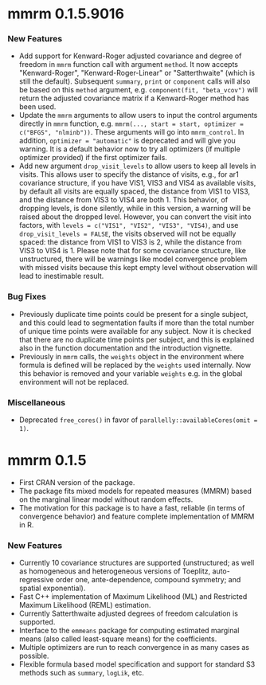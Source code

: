 # mmrm 0.1.5.9016

### New Features

- Add support for Kenward-Roger adjusted covariance and degree of freedom
  in `mmrm` function call with argument `method`. It now accepts "Kenward-Roger",
  "Kenward-Roger-Linear" or "Satterthwaite" (which is still the default). Subsequent `summary`, `print` or `component` calls will
  also be based on this `method` argument, e.g. `component(fit, "beta_vcov")` will return the
   adjusted covariance matrix if a Kenward-Roger method has been used.
- Update the `mmrm` arguments to allow users to input the control arguments directly in `mmrm` function, e.g.
  `mmrm(..., start = start, optimizer = c("BFGS", "nlminb"))`. These arguments will go into `mmrm_control`.
  In addition, `optimizer = "automatic"` is deprecated and will give you warning. It is a default behavior now to
  try all optimizers (if multiple optimizer provided) if the first optimizer fails.
- Add new argument `drop_visit_levels` to allow users to keep all levels in visits. This allows user to specify the distance of
  visits, e.g., for ar1 covariance structure, if you have VIS1, VIS3 and VIS4 as available visits, by default all visits
  are equally spaced, the distance from VIS1 to VIS3, and the distance from VIS3 to VIS4 are both 1.
  This behavior, of dropping levels, is done silently, while in this version, a warning will be raised about the dropped level.
  However, you can convert the visit into factors, with `levels = c("VIS1", "VIS2", "VIS3", "VIS4)`, and use
  `drop_visit_levels = FALSE`, the visits observed will not be equally spaced:
  the distance from VIS1 to VIS3 is 2, while the distance from VIS3 to VIS4 is 1.
  Please note that for some covariance structure, like unstructured, there will be warnings like model convergence problem
  with missed visits because this kept empty level without observation will lead to inestimable result.
### Bug Fixes

- Previously duplicate time points could be present for a single subject,
  and this could lead to segmentation faults if more than the total number of
  unique time points were available for any subject. Now it is checked that there are
  no duplicate time points per subject, and this is explained also in the
  function documentation and the introduction vignette.
- Previously in `mmrm` calls, the `weights` object in the environment where formula is
  defined will be replaced by the `weights` used internally. Now this behavior is removed and your variable
  `weights` e.g. in the global environment will not be replaced.
### Miscellaneous

- Deprecated `free_cores()` in favor of `parallelly::availableCores(omit = 1)`.

# mmrm 0.1.5

- First CRAN version of the package.
- The package fits mixed models for repeated measures
  (MMRM) based on the marginal linear model without random effects.
- The motivation for this package is to have a fast, reliable (in terms of
  convergence behavior) and feature complete implementation of MMRM in R.

### New Features

- Currently 10 covariance structures are supported (unstructured; as well as
  homogeneous and heterogeneous versions of Toeplitz, auto-regressive order one,
  ante-dependence, compound symmetry; and spatial exponential).
- Fast C++ implementation of Maximum Likelihood (ML) and Restricted Maximum
  Likelihood (REML) estimation.
- Currently Satterthwaite adjusted degrees of freedom calculation is supported.
- Interface to the `emmeans` package for computing estimated marginal means
  (also called least-square means) for the coefficients.
- Multiple optimizers are run to reach convergence in as many cases as possible.
- Flexible formula based model specification and support for standard S3 methods such
  as `summary`, `logLik`, etc.
